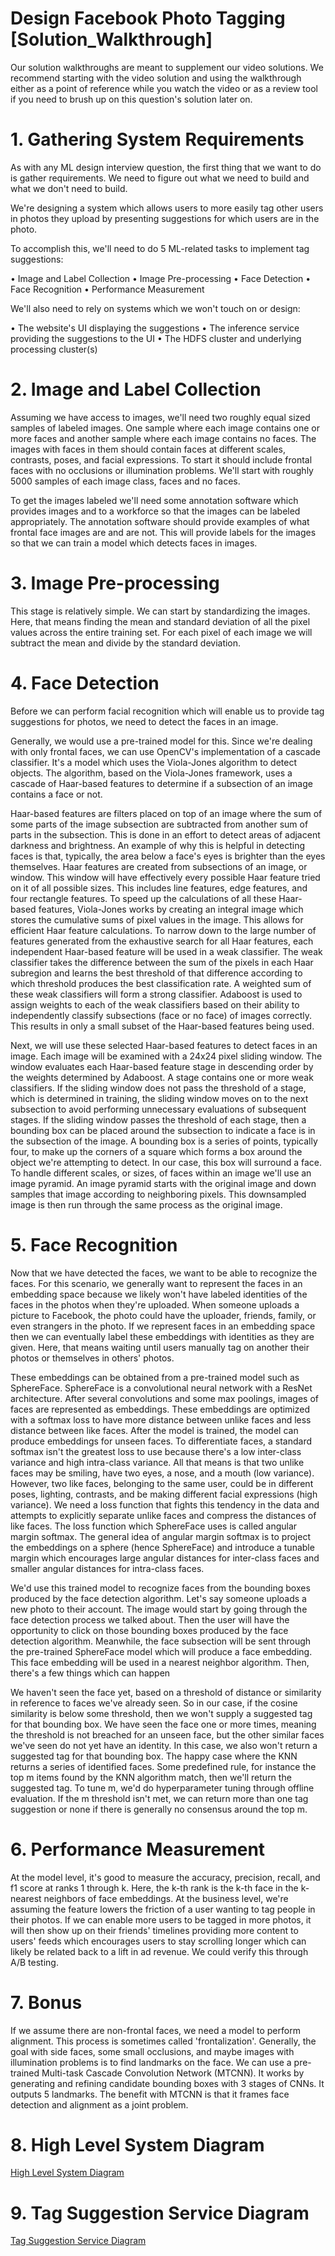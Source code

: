 # Design Facebook Photo Tagging [Solution_Walkthrough]

Our solution walkthroughs are meant to supplement our video solutions. We recommend starting with the video solution and using the walkthrough either as a point of reference while you watch the video or as a review tool if you need to brush up on this question's solution later on.

# 1. Gathering System Requirements

As with any ML design interview question, the first thing that we want to do is gather requirements. We need to figure out what we need to build and what we don't need to build.

We're designing a system which allows users to more easily tag other users in photos they upload by presenting suggestions for which users are in the photo.

To accomplish this, we'll need to do 5 ML-related tasks to implement tag suggestions:

• Image and Label Collection
• Image Pre-processing
• Face Detection
• Face Recognition
• Performance Measurement

We'll also need to rely on systems which we won't touch on or design:

• The website's UI displaying the suggestions
• The inference service providing the suggestions to the UI
• The HDFS cluster and underlying processing cluster(s)

# 2. Image and Label Collection

Assuming we have access to images, we'll need two roughly equal sized samples of labeled images. One sample where each image contains one or more faces and another sample where each image contains no faces. The images with faces in them should contain faces at different scales, contrasts, poses, and facial expressions. To start it should include frontal faces with no occlusions or illumination problems. We'll start with roughly 5000 samples of each image class, faces and no faces.

To get the images labeled we'll need some annotation software which provides images and to a workforce so that the images can be labeled appropriately. The annotation software should provide examples of what frontal face images are and are not. This will provide labels for the images so that we can train a model which detects faces in images.

# 3. Image Pre-processing

This stage is relatively simple. We can start by standardizing the images. Here, that means finding the mean and standard deviation of all the pixel values across the entire training set. For each pixel of each image we will subtract the mean and divide by the standard deviation.

# 4. Face Detection

Before we can perform facial recognition which will enable us to provide tag suggestions for photos, we need to detect the faces in an image.

Generally, we would use a pre-trained model for this. Since we're dealing with only frontal faces, we can use OpenCV's implementation of a cascade classifier. It's a model which uses the Viola-Jones algorithm to detect objects. The algorithm, based on the Viola-Jones framework, uses a cascade of Haar-based features to determine if a subsection of an image contains a face or not.

Haar-based features are filters placed on top of an image where the sum of some parts of the image subsection are subtracted from another sum of parts in the subsection. This is done in an effort to detect areas of adjacent darkness and brightness. An example of why this is helpful in detecting faces is that, typically, the area below a face's eyes is brighter than the eyes themselves. Haar features are created from subsections of an image, or window. This window will have effectively every possible Haar feature tried on it of all possible sizes. This includes line features, edge features, and four rectangle features. To speed up the calculations of all these Haar-based features, Viola-Jones works by creating an integral image which stores the cumulative sums of pixel values in the image. This allows for efficient Haar feature calculations. To narrow down to the large number of features generated from the exhaustive search for all Haar features, each independent Haar-based feature will be used in a weak classifier. The weak classifier takes the difference between the sum of the pixels in each Haar subregion and learns the best threshold of that difference according to which threshold produces the best classification rate. A weighted sum of these weak classifiers will form a strong classifier. Adaboost is used to assign weights to each of the weak classifiers based on their ability to independently classify subsections (face or no face) of images correctly. This results in only a small subset of the Haar-based features being used.

Next, we will use these selected Haar-based features to detect faces in an image. Each image will be examined with a 24x24 pixel sliding window. The window evaluates each Haar-based feature stage in descending order by the weights determined by Adaboost. A stage contains one or more weak classifiers. If the sliding window does not pass the threshold of a stage, which is determined in training, the sliding window moves on to the next subsection to avoid performing unnecessary evaluations of subsequent stages. If the sliding window passes the threshold of each stage, then a bounding box can be placed around the subsection to indicate a face is in the subsection of the image. A bounding box is a series of points, typically four, to make up the corners of a square which forms a box around the object we're attempting to detect. In our case, this box will surround a face. To handle different scales, or sizes, of faces within an image we'll use an image pyramid. An image pyramid starts with the original image and down samples that image according to neighboring pixels. This downsampled image is then run through the same process as the original image.

# 5. Face Recognition

Now that we have detected the faces, we want to be able to recognize the faces. For this scenario, we generally want to represent the faces in an embedding space because we likely won't have labeled identities of the faces in the photos when they're uploaded. When someone uploads a picture to Facebook, the photo could have the uploader, friends, family, or even strangers in the photo. If we represent faces in an embedding space then we can eventually label these embeddings with identities as they are given. Here, that means waiting until users manually tag on another their photos or themselves in others' photos.

These embeddings can be obtained from a pre-trained model such as SphereFace. SphereFace is a convolutional neural network with a ResNet architecture. After several convolutions and some max poolings, images of faces are represented as embeddings. These embeddings are optimized with a softmax loss to have more distance between unlike faces and less distance between like faces. After the model is trained, the model can produce embeddings for unseen faces. To differentiate faces, a standard softmax isn't the greatest loss to use because there's a low inter-class variance and high intra-class variance. All that means is that two unlike faces may be smiling, have two eyes, a nose, and a mouth (low variance). However, two like faces, belonging to the same user, could be in different poses, lighting, contrasts, and be making different facial expressions (high variance). We need a loss function that fights this tendency in the data and attempts to explicitly separate unlike faces and compress the distances of like faces. The loss function which SphereFace uses is called angular margin softmax. The general idea of angular margin softmax is to project the embeddings on a sphere (hence SphereFace) and introduce a tunable margin which encourages large angular distances for inter-class faces and smaller angular distances for intra-class faces.

We'd use this trained model to recognize faces from the bounding boxes produced by the face detection algorithm. Let's say someone uploads a new photo to their account. The image would start by going through the face detection process we talked about. Then the user will have the opportunity to click on those bounding boxes produced by the face detection algorithm. Meanwhile, the face subsection will be sent through the pre-trained SphereFace model which will produce a face embedding. This face embedding will be used in a nearest neighbor algorithm. Then, there's a few things which can happen

We haven't seen the face yet, based on a threshold of distance or similarity in reference to faces we've already seen. So in our case, if the cosine similarity is below some threshold, then we won't supply a suggested tag for that bounding box.
We have seen the face one or more times, meaning the threshold is not breached for an unseen face, but the other similar faces we've seen do not yet have an identity. In this case, we also won't return a suggested tag for that bounding box.
The happy case where the KNN returns a series of identified faces. Some predefined rule, for instance the top m items found by the KNN algorithm match, then we'll return the suggested tag. To tune m, we'd do hyperparameter tuning through offline evaluation. If the m threshold isn't met, we can return more than one tag suggestion or none if there is generally no consensus around the top m.

# 6. Performance Measurement

At the model level, it's good to measure the accuracy, precision, recall, and f1 score at ranks 1 through k. Here, the k-th rank is the k-th face in the k-nearest neighbors of face embeddings. At the business level, we're assuming the feature lowers the friction of a user wanting to tag people in their photos. If we can enable more users to be tagged in more photos, it will then show up on their friends' timelines providing more content to users' feeds which encourages users to stay scrolling longer which can likely be related back to a lift in ad revenue. We could verify this through A/B testing.

# 7. Bonus

If we assume there are non-frontal faces, we need a model to perform alignment. This process is sometimes called 'frontalization'. Generally, the goal with side faces, some small occlusions, and maybe images with illumination problems is to find landmarks on the face. We can use a pre-trained Multi-task Cascade Convolution Network (MTCNN). It works by generating and refining candidate bounding boxes with 3 stages of CNNs. It outputs 5 landmarks. The benefit with MTCNN is that it frames face detection and alignment as a joint problem.

# 8. High Level System Diagram

[High Level System Diagram](/Users/pocholo/Desktop/projects/MLExpert/04_ML_Design_Questions/2_Design_Facebook_Photo_Tagging/facebook_tagging_high_level.png)

# 9. Tag Suggestion Service Diagram

[Tag Suggestion Service Diagram](/Users/pocholo/Desktop/projects/MLExpert/04_ML_Design_Questions/2_Design_Facebook_Photo_Tagging/facebook_tag_suggestion.png)
